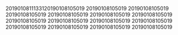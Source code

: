 2019010811133120190108105019
20190108105019
20190108105019
20190108105019
20190108105019
20190108105019
20190108105019
20190108105019
20190108105019
20190108105019
20190108105019
20190108105019
20190108105019
20190108105019
20190108105019
